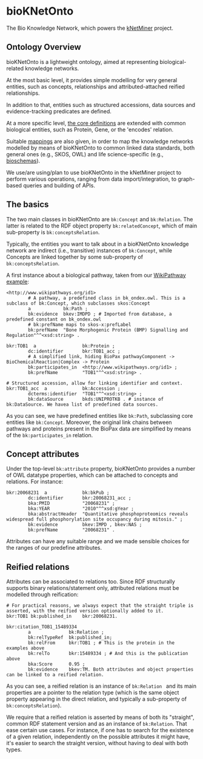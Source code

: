 # bioKNetOnto
The Bio Knowledge Network, which powers the [kNetMiner](http://knetminer.rothamsted.ac.uk/) project.

## Ontology Overview

bioKNetOnto is a lightweight ontology, aimed at representing biological-related knowledge networks.

At the most basic level, it provides simple modelling for very general entities, such as concepts, relationships and attributed-attached reified relationships. 

In addition to that, entities such as structured accessions, data sources and evidence-tracking predicates are defined. 

At a more specific level, [the core definitions](bioknet.owl) are extended with common biological entities, such as Protein, Gene, or the 'encodes' relation.

Suitable [mappings](bk_ondex.owl) are also given, in order to map the knowledge networks modelled by means of bioKNetOnto to common linked data standards, both general ones (e.g., SKOS, OWL) and life science-specific (e.g., [bioschemas](http://bioschemas.org/)).

We use/are using/plan to use bioKNetOnto in the kNetMiner project to perform various operations, ranging from data import/integration, to graph-based queries and building of APIs.

## The basics

The two main classes in bioKNetOnto are `bk:Concept` and `bk:Relation`. The latter is related to the RDF object property `bk:relatedConcept`, which of main sub-property is `bk:conceptsRelation`. 

Typically, the entities you want to talk about in a bioKNetOnto knowledge network are indirect (i.e., transitive) instances of `bk:Concept`, while Concepts are linked together by some sub-property of `bk:conceptsRelation`. 

A first instance about a biological pathway, taken from our [WikiPathway example](examples/bmp_reg_human/bkout):

```Turtle
<http://www.wikipathways.org/id1>
        # A pathway, a predefined class in bk_ondex.owl. This is a subclass of bk:Concept, which subclasses skos:Concept
        a            bk:Path ; 
        bk:evidence  bkev:IMDPD ; # Imported from database, a predefined constant on bk_ondex.owl
        # bk:prefName maps to skos-x:prefLabel
        bk:prefName  "Bone Morphogenic Protein (BMP) Signalling and Regulation"^^<xsd:string> .
        
bkr:TOB1  a                 bk:Protein ;
        dc:identifier       bkr:TOB1_acc ;
        # A simplified link, hiding BioPax pathwayComponent -> BioChemicalReaction|Complex -> Protein
        bk:participates_in  <http://www.wikipathways.org/id1> ;
        bk:prefName         "TOB1"^^<xsd:string> .
        
# Structured accession, allow for linking identifier and context.         
bkr:TOB1_acc  a             bk:Accession ;
        dcterms:identifier  "TOB1"^^<xsd:string> ;
        bk:dataSource       bkds:UNIPROTKB . # instance of bk:DataSource. We havea list of predefined data sources.
```

As you can see, we have predefined entities like `bk:Path`, subclassing core entities like `bk:Concept`. Moreover, the 
original link chains between pathways and proteins present in the BioPax data are simplified by means of the 
`bk:participates_in` relation.


## Concept attributes

Under the top-level `bk:attribute` property, bioKNetOnto provides a number of OWL datatype properties, which can be attached to concepts and relations. For instance:

```Turtle
bkr:20068231  a             bk:bkPub ;
        dc:identifier       bkr:20068231_acc ;
        bka:PMID            "20068231" ;
        bka:YEAR            "2010"^^xsd:gYear ;
        bka:abstractHeader  "Quantitative phosphoproteomics reveals widespread full phosphorylation site occupancy during mitosis." ;
        bk:evidence         bkev:IMPD , bkev:NAS ;
        bk:prefName         "20068231" .
```

Attributes can have any suitable range and we made sensible choices for the ranges of our predefine attributes.  


## Reified relations

Attributes can be associated to relations too. Since RDF structurally supports binary relations/statement only, attributed relations must be modelled through reification:

```Turtle
# For practical reasons, we always expect that the straight triple is asserted, with the reified version optionally added to it.
bkr:TOB1 bk:published_in    bkr:20068231.

bkr:citation_TOB1_15489334
        a              bk:Relation ;
        bk:relTypeRef  bk:published_in;        
        bk:relFrom     bkr:TOB1 ; # This is the protein in the examples above
        bk:relTo       bkr:15489334 ; # And this is the publication above
        bka:Score      0.95 ;
        bk:evidence    bkev:TM. Both attributes and object properties can be linked to a reified relation.
```

As you can see, a reified relation is an instance of `bk:Relation ` and its main properties are a pointer to the relation
type (which is the same object property appearing in the direct relation, and typically a sub-property of 
`bk:conceptsRelation`).

We require that a reified relation is asserted by means of both its "straight", common RDF statement version and as an instance of `bk:Relation`. That ease certain use cases. For instance, if one has to search for the existence of a given relation, independently on the possible attributes it might have, it's easier to search the straight version, without having to deal with both types.

